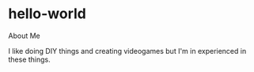 # hello-world
About Me

I like doing DIY things and creating videogames but I'm in experienced in these things.
